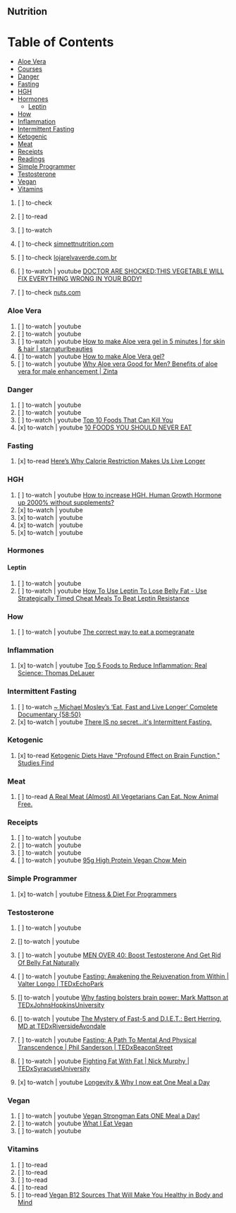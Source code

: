 ## Nutrition

# Table of Contents
<!-- MarkdownTOC depth=4 -->
  - [Aloe Vera](#aloe-vera)
  - [Courses](#courses)
  - [Danger](#danger)
  - [Fasting](#fasting)
  - [HGH](#hgh)
  - [Hormones](#hormones)
    - [Leptin](#leptin)
  - [How](#how)
  - [Inflammation](#inflammation)
  - [Intermittent Fasting](#intermittent-fasting)
  - [Ketogenic](#ketogenic)
  - [Meat](#meat)
  - [Receipts](#receipts)
  - [Readings](#readings)
  - [Simple Programmer](#simple-programmer)
  - [Testosterone](#testosterone)
  - [Vegan](#vegan)
  - [Vitamins](#vitamins)
<!-- /MarkdownTOC -->

  1. [ ] to-check []()
  1. [ ] to-read []()
  1. [ ] to-watch []()

  1. [ ] to-check [simnettnutrition.com](http://simnettnutrition.com/)
  1. [ ] to-check [lojarelvaverde.com.br](http://www.lojarelvaverde.com.br)

  1. [ ] to-watch | youtube [DOCTOR ARE SHOCKED:THIS VEGETABLE WILL FIX EVERYTHING WRONG IN YOUR BODY!](https://www.youtube.com/watch?v=R3h2HHp9d58)
  1. [ ] to-check [nuts.com](https://nuts.com/)

### Aloe Vera

  1. [ ] to-watch | youtube []()
  1. [ ] to-watch | youtube []()
  1. [ ] to-watch | youtube [How to make Aloe vera gel in 5 minutes | for skin & hair | starnaturlbeauties](https://www.youtube.com/watch?v=pu6aP_UIuxE)
  1. [ ] to-watch | youtube [How to make Aloe Vera gel?](https://www.youtube.com/watch?v=CPjUHfQheX4)
  1. [ ] to-watch | youtube [Why Aloe vera Good for Men? Benefits of aloe vera for male enhancement | Zinta](https://www.youtube.com/watch?v=o6z825WU7E4)

### Danger

  1. [ ] to-watch | youtube []()
  1. [ ] to-watch | youtube []()
  1. [ ] to-watch | youtube [Top 10 Foods That Can Kill You](https://www.youtube.com/watch?v=nuHOK9UegCw)
  1. [x] to-watch | youtube [10 FOODS YOU SHOULD NEVER EAT](https://www.youtube.com/watch?v=A_WqXYbghRw)

### Fasting

  1. [x] to-read [Here’s Why Calorie Restriction Makes Us Live Longer](http://bigthink.com/philip-perry/heres-why-calorie-restriction-makes-us-live-longer)

### HGH

  1. [ ] to-watch | youtube [How to increase HGH. Human Growth Hormone up 2000% without supplements?](https://www.youtube.com/watch?v=xCg1abJq5ZA)
  1. [x] to-watch | youtube []()
  1. [x] to-watch | youtube []()
  1. [x] to-watch | youtube []()
  1. [x] to-watch | youtube []()

### Hormones

#### Leptin

  1. [ ] to-watch | youtube []()
  1. [ ] to-watch | youtube [How To Use Leptin To Lose Belly Fat - Use Strategically Timed Cheat Meals To Beat Leptin Resistance](https://www.youtube.com/watch?v=KHyLPzBzWQQ)

### How

  1. [ ] to-watch | youtube [The correct way to eat a pomegranate](https://www.youtube.com/watch?v=1iHbSzM63Hs)

### Inflammation

  1. [x] to-watch | youtube [Top 5 Foods to Reduce Inflammation: Real Science: Thomas DeLauer](https://www.youtube.com/watch?v=s1SciCQf4i0)

### Intermittent Fasting

  1. [ ] to-watch [~ Michael Mosley’s ‘Eat, Fast and Live Longer’ Complete Documentary {58:50}](https://vimeo.com/103656060)
  1. [x] to-watch | youtube [There IS no secret...it's Intermittent Fasting.](https://www.youtube.com/watch?v=ue-qz-9ndfM)

### Ketogenic

  1. [x] to-read [Ketogenic Diets Have "Profound Effect on Brain Function," Studies Find](http://bigthink.com/21st-century-spirituality/ketogenic-diets-promote-longevity-and-memory)

### Meat

  1. [ ] to-read [A Real Meat (Almost) All Vegetarians Can Eat. Now Animal Free.](http://bigthink.com/articles/a-real-meat-almost-all-vegetarians-can-eat-now-animal-free)

### Receipts

  1. [ ] to-watch | youtube []()
  1. [ ] to-watch | youtube []()
  1. [ ] to-watch | youtube []()
  1. [ ] to-watch | youtube [95g High Protein Vegan Chow Mein](https://www.youtube.com/watch?v=O1EX27qZl9A)

### Simple Programmer

  1. [x] to-watch | youtube [Fitness & Diet For Programmers](https://www.youtube.com/playlist?list=PLjwWT1Xy3c4XMOX3EyxkjHfI56rPKqtXp)

### Testosterone

  1. [ ] to-watch | youtube []()
  1. [] to-watch | youtube []()

  1. [ ] to-watch | youtube [MEN OVER 40: Boost Testosterone And Get Rid Of Belly Fat Naturally](https://www.youtube.com/watch?v=MFcGCikA2Wo)

  1. [ ] to-watch | youtube [Fasting: Awakening the Rejuvenation from Within | Valter Longo | TEDxEchoPark](https://www.youtube.com/watch?v=dVArDzYynYc)
  1. [] to-watch | youtube [Why fasting bolsters brain power: Mark Mattson at TEDxJohnsHopkinsUniversity](https://www.youtube.com/watch?v=4UkZAwKoCP8&t=8s)
  1. [] to-watch | youtube [The Mystery of Fast-5 and D.I.E.T.: Bert Herring, MD at TEDxRiversideAvondale](https://www.youtube.com/watch?v=xHQbg4xH9lw)
  1. [ ] to-watch | youtube [Fasting: A Path To Mental And Physical Transcendence | Phil Sanderson | TEDxBeaconStreet](https://www.youtube.com/watch?v=IdQgiTPiRYo)

  1. [ ] to-watch | youtube [Fighting Fat With Fat | Nick Murphy | TEDxSyracuseUniversity](https://www.youtube.com/watch?v=uRN9P0dOI6E)


  1. [x] to-watch | youtube [Longevity & Why I now eat One Meal a Day](https://www.youtube.com/watch?v=PKfR6bAXr-c)

### Vegan

  1. [ ] to-watch | youtube [Vegan Strongman Eats ONE Meal a Day!](https://www.youtube.com/watch?v=dR1FCJS8DoM&)
  1. [ ] to-watch | youtube [What I Eat Vegan](https://www.youtube.com/playlist?list=PLRiFBqmvqX1WcA3pAyZtWPqyxmvoOWdva)
  1. [ ] to-watch | youtube []()

### Vitamins

  1. [ ] to-read []()
  1. [ ] to-read []()
  1. [ ] to-read []()
  1. [ ] to-read []()
  1. [ ] to-read [Vegan B12 Sources That Will Make You Healthy in Body and Mind](https://www.peta.org/living/food/vegan-b12-sources-will-make-healthy-body-mind/)
